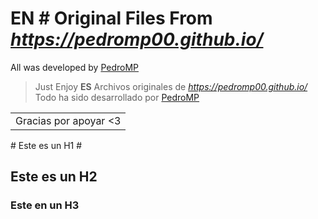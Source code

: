 # **EN** # Original Files From *https://pedromp00.github.io/*
All was developed by [PedroMP](https://github.com/PedroMP00)
>Just Enjoy
**ES**
Archivos originales de *https://pedromp00.github.io/* 
Todo ha sido desarrollado por [PedroMP](https://github.com/PedroMP00)

<table>
    <tr>
        <td>Gracias por apoyar <3</td>
    </tr>
</table>
# Este es un H1 #

## Este es un H2 ##

### Este en un H3 ######
